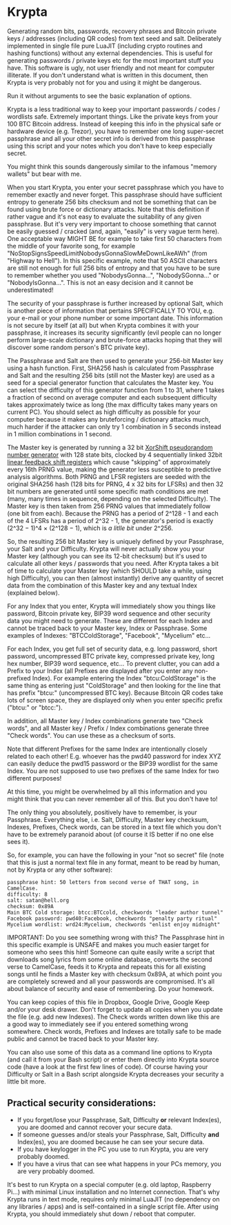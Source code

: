 # Krypta

Generating random bits, passwords, recovery phrases and Bitcoin private keys / addresses (including QR codes) from text seed and salt. Deliberately implemented in single file pure LuaJIT (including crypto routines and hashing functions) without any external dependencies. This is useful for generating passwords / private keys etc for the most important stuff you have. This software is ugly, not user friendly and not meant for computer illiterate. If you don't understand what is written in this document, then Krypta is very probably not for you and using it might be dangerous.

Run it without arguments to see the basic explanation of options.

Krypta is a less traditional way to keep your important passwords / codes / wordlists safe. Extremely important things. Like the private keys from your 100 BTC Bitcoin address. Instead of keeping this info in the physical safe or hardware device (e.g. Trezor), you have to remember one long super-secret passphrase and all your other secret info is derived from this passphrase using this script and your notes which you don't have to keep especially secret.

You might think this sounds dangerously similar to the infamous "memory wallets" but bear with me.

When you start Krypta, you enter your secret passphrase which you have to remember exactly and never forget. This passphrase should have sufficient entropy to generate 256 bits checksum and not be something that can be found using brute force or dictionary attacks. Note that this definition if rather vague and it's not easy to evaluate the suitability of any given passphrase. But it's very very important to choose something that cannot be easily guessed / cracked (and, again, "easily" is very vague term here). One acceptable way MIGHT BE for example to take first 50 characters from the middle of your favorite song, for example "NoStopSignsSpeedLimitNobodysGonnaSlowMeDownLikeAWh" (from "Highway to Hell"). In this specific example, note that 50 ASCII characters are still not enough for full 256 bits of entropy and that you have to be sure to remember whether you used "NobodysGonna...", "NobodySGonna..." or "NobodyIsGonna...". This is not an easy decision and it cannot be underestimated!

The security of your passphrase is further increased by optional Salt, which is another piece of information that pertains SPECIFICALLY TO YOU, e.g. your e-mail or your phone number or some important date. This information is not secure by itself (at all) but when Krypta combines it with your passphrase, it increases its security significantly (evil people can no longer perform large-scale dictionary and brute-force attacks hoping that they will discover some random person's BTC private key).

The Passphrase and Salt are then used to generate your 256-bit Master key using a  hash function. First, SHA256 hash is calculated from Passphrase and Salt and the resulting 256 bits (still not the Master key) are used as a seed for a special generator function that calculates the Master key. You can select the difficulty of this generator function from 1 to 31, where 1 takes a fraction of second on average computer and each subsequent difficulty takes approximately twice as long (the max difficulty takes many years on current PC). You should select as high difficulty as possible for your computer because it makes any bruteforcing / dictionary attacks much, much harder if the attacker can only try 1 combination in 5 seconds instead in 1 million combinations in 1 second.

The Master key is generated by running a 32 bit [XorShift pseudorandom number generator](https://en.wikipedia.org/wiki/Xorshift) with 128 state bits, clocked by 4 sequentially linked 32bit [linear feedback shift registers](https://en.wikipedia.org/wiki/Linear-feedback_shift_register) which cause "skipping" of approximately every 16th PRNG value, making the generator less susceptible to predictive analysis algorithms. Both PRNG and LFSR registers are seeded with the original SHA256 hash (128 bits for PRNG, 4 x 32 bits for LFSRs) and then 32 bit numbers are generated until some specific math conditions are met (many, many times in sequence, depending on the selected Difficulty). The Master key is then taken from 256 PRNG values that immediately follow (one bit from each). Because the PRNG has a period of 2^128 - 1 and each of the 4 LFSRs has a period of 2^32 - 1, the generator's period is exactly (2^32 − 1)^4 × (2^128 − 1), which is *a litlle bit* under 2^256.

So, the resulting 256 bit Master key is uniquely defined by your Passphrase, your Salt and your Difficulty. Krypta will never actually show you your Master key (although you can see its 12-bit checksum) but it's used to calculate all other keys / passwords that you need.  After Krypta takes a bit of time to calculate your Master key (which SHOULD take a while, using high Difficulty), you can then (almost instantly) derive any quantity of secret data from the combination of this Master key and any textual Index (explained below).

For any Index that you enter, Krypta will immediately show you things like password, Bitcoin private key, BIP39 word sequence and other security data you might need to generate. These are different for each Index and cannot be traced back to your Master key, Index or Passphrase. Some examples of Indexes: "BTCColdStorage", "Facebook", "Mycelium" etc...

For each Index, you get full set of security data, e.g. long password, short password, uncompressed BTC private key, compressed private key, long hex number, BIP39 word sequence, etc... To prevent clutter, you can add a Prefix to your Index (all Prefixes are displayed after you enter any non-prefixed Index). For example entering the Index "btcu:ColdStorage" is the same thing as entering just "ColdStorage" and then looking for the line that has prefix "btcu:" (uncompressed BTC key). Because Bitcoin QR codes take lots of screen space, they are displayed only when you enter specific prefix ("btcu:" or "btcc:").

In addition, all Master key / Index combinations generate two "Check words", and all Master key / Prefix / Index combinations generate three "Check words". You can use these as a checksum of sorts.

Note that different Prefixes for the same Index are intentionally closely related to each other! E.g. whoever has the pwd40 password for index XYZ can easily deduce the pwd15 password or the BIP39 wordlist for the same Index. You are not supposed to use two prefixes of the same Index for two different purposes!

At this time, you might be overwhelmed by all this information and you might think that you can never remember all of this. But you don't have to!

The only thing you absolutely, positively have to remember, is your Passphrase. Everything else, i.e. Salt, Difficulty, Master key checksum, Indexes, Prefixes, Check words, can be stored in a text file which you don't have to be extremely paranoid about (of course it IS better if no one else sees it).

So, for example, you can have the following in your "not so secret" file (note that this is just a normal text file in any format, meant to be read by human, not by Krypta or any other software):

```
passphrase hint: 50 letters from second verse of THAT song, in CamelCase.
difficulty: 8
salt: satan@hell.org
checksum: 0x89A
Main BTC Cold storage: btcc:BTCcold, checkwords "leader author tunnel"
Facebook password: pwd40:Facebook, checkwords "penalty party ritual"
Mycelium wordlist: wrd24:Mycelium, checkwords "enlist enjoy midnight"
```

IMPORTANT: Do you see something wrong with this? The Passphrase hint in this specific example is UNSAFE and makes you much easier target for someone who sees this hint! Someone can quite easily write a script that downloads song lyrics from some online database, converts the second verse to CamelCase, feeds it to Krypta and repeats this for all existing songs until he finds a Master key with checksum 0x89A, at which point you are completely screwed and all your passwords are compromised. It's all about balance of security and ease of remembering. Do your homework.

You can keep copies of this file in Dropbox, Google Drive, Google Keep and/or your desk drawer. Don't forget to update all copies when you update the file (e.g. add new Indexes). The Check words written down like this are a good way to immediately see if you entered something wrong somewhere. Check words, Prefixes and Indexes are totally safe to be made public and cannot be traced back to your Master key.

You can also use some of this data as a command line options to Krypta (and call it from your Bash script) or enter them directly into Krypta source code (have a look at the first few lines of code). Of course having your Difficulty or Salt in a Bash script alongside Krypta decreases your security a little bit more.

## Practical security considerations:

* If you forget/lose your Passphrase, Salt, Difficulty **or** relevant Index(es), you are doomed and cannot recover your secure data.
* If someone guesses and/or steals your Passphrase, Salt, Difficulty **and** Index(es), you are doomed because he can see your secure data.
* If you have keylogger in the PC you use to run Krypta, you are very probably doomed.
* If you have a virus that can see what happens in your PCs memory, you are very probably doomed.

It's best to run Krypta on a special computer (e.g. old laptop, Raspberry Pi...) with minimal Linux installation and no Internet connection. That's why Krypta runs in text mode, requires only minimal LuaJIT (no dependency on any libraries / apps) and is self-contained in a single script file. After using Krypta, you should immediately shut down / reboot that computer.
